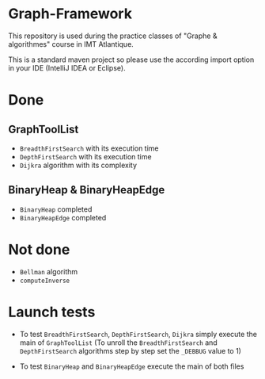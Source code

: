 # Graph-Framework


This repository is used during the practice classes of "Graphe & algorithmes" course in IMT Atlantique.

This is a standard maven project so please use the according import option in your IDE (IntelliJ IDEA or Eclipse).

# Done

## GraphToolList

- `BreadthFirstSearch` with its execution time
- `DepthFirstSearch` with its execution time
- `Dijkra` algorithm with its complexity

## BinaryHeap & BinaryHeapEdge

- `BinaryHeap` completed
- `BinaryHeapEdge` completed

# Not done

- `Bellman` algorithm
- `computeInverse`

# Launch tests

- To test `BreadthFirstSearch`, `DepthFirstSearch`, `Dijkra` simply execute the main of `GraphToolList`
 (To unroll the `BreadthFirstSearch` and `DepthFirstSearch` algorithms step by step set the `_DEBBUG` value to 1)

- To test `BinaryHeap` and `BinaryHeapEdge` execute the main of both files
